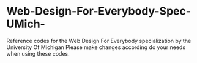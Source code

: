 # Web-Design-For-Everybody-Spec-UMich-
Reference codes for the Web Design For Everybody specialization by the University Of Michigan
Please make changes according do your needs when using these codes.
